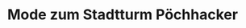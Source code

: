 ---
title: "Mode zum Stadtturm Pöchhacker"
url: /waidhofen-an-der-ybbs/mode-zum-stadtturm-poechhacker/
shop: Kleidung
---
